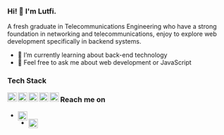 ### Hi! 👋 I'm Lutfi.

A fresh graduate in Telecommunications Engineering who have a strong foundation in networking and telecommunications, enjoy to explore web development specifically in backend systems.

- 🌱 I’m currently learning about back-end technology
- 💬 Feel free to ask me about web development or JavaScript

### Tech Stack

<a href="#"><img align="left" alt="JavaScript" title="JavaScript" width="21px" src="https://upload.wikimedia.org/wikipedia/commons/9/99/Unofficial_JavaScript_logo_2.svg" /></a>
<a href="https://nodejs.org/"><img align="left" alt="NodeJS" title="NodeJS" width="21px" src="https://seeklogo.com/images/N/nodejs-logo-FBE122E377-seeklogo.com.png" /></a>
<a href="https://hapi.dev/"><img align="left" alt="Hapi" title="Hapi (NodeJS HTTP Framework)" width="21px" src="https://avatars.githubusercontent.com/u/3774533?s=200&v=4" /></a>
<a href="https://expressjs.com/"><img align="left" alt="ExpressJS" title="ExpressJS" width="21px" src="https://adware-technologies.s3.amazonaws.com/uploads/technology/thumbnail/20/express-js.png" /></a>
<a href="https://www.mongodb.com/"><img align="left" alt="MongoDB" title="MongoDB" width="21px" src="https://images.contentstack.io/v3/assets/blt7151619cb9560896/blta30d0168850404a8/65fda6758f44440029c3a12a/la1a1agcxt7ppntea-logo-marks.svg" /></a>

### Reach me on

- <a href="https://linkedin.com/in/lutfi-razan/"><img align="left" alt="Linkedin" title="Linkedin" width="21px" src="https://cdn1.iconfinder.com/data/icons/logotypes/32/circle-linkedin-512.png" /></a>
- <a href="https://mail.google.com/mail/?view=cm&fs=1&to=lutfirazan@gmail.com"><img align="left" alt="Gmail" title="Gmail" width="21px" src="https://upload.wikimedia.org/wikipedia/commons/thumb/7/7e/Gmail_icon_%282020%29.svg/1200px-Gmail_icon_%282020%29.svg.png" /></a>

